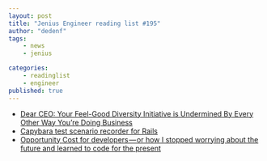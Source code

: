 ```yaml
---
layout: post
title: "Jenius Engineer reading list #195"
author: "dedenf"
tags:
    - news
    - jenius

categories:
    - readinglist
    - engineer
published: true
---
```


- [Dear CEO: Your Feel-Good Diversity Initiative is Undermined By Every Other Way You’re Doing Business](http://www.pregamemagazine.com/dear-ceo-your-feel-good-diversity-initiative-is-undermined-by-every-other-way-youre-doing-business/)
- [Capybara test scenario recorder for Rails](https://github.com/amatsuda/heavens_door)
- [Opportunity Cost for developers — or how I stopped worrying about the future and learned to code for the present](https://medium.com/capgemini-dynamics-365-team/opportunity-cost-for-developers-a02aa3dc1035)
